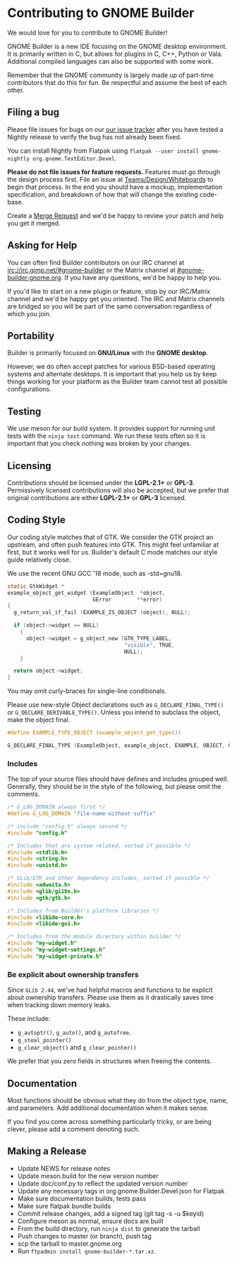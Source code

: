 # Contributing to GNOME Builder

We would love for you to contribute to GNOME Builder!

GNOME Builder is a new IDE focusing on the GNOME desktop environment. It is
primarily written in C, but allows for plugins in C, C++, Python or Vala.
Additional compiled languages can also be supported with some work.

Remember that the GNOME community is largely made up of part-time contributors
that do this for fun. Be respectful and assume the best of each other.

## Filing a bug

Please file issues for bugs on our
[our issue tracker](https://gitlab.gnome.org/GNOME/gnome-builder/issues)
after you have tested a Nightly release to verify the bug has not already
been fixed.

You can install Nightly from Flatpak using `flatpak --user install gnome-nightly org.gnome.TextEditor.Devel`.

__Please do not file issues for feature requests.__
Features must go through the design process first.
File an issue at [Teams/Design/Whiteboards](https://gitlab.gnome.org/Teams/Design/whiteboards/) to begin that process.
In the end you should have a mockup, implementation specification, and breakdown of how that will change the existing code-base.

Create a
[Merge Request](https://gitlab.gnome.org/GNOME/gnome-builder/merge_requests)
and we'd be happy to review your patch and help you get it merged.

## Asking for Help

You can often find Builder contributors on our IRC channel at
[irc://irc.gimp.net/#gnome-builder](irc://irc.gimp.net/#gnome-builder) or the
Matrix channel at [#gnome-builder:gnome.org](https://matrix.to/#/!owVIjvsVrBaEdelYem:matrix.org).
If you have any questions, we'd be happy to help you.

If you'd like to start on a new plugin or feature, stop by our IRC/Matrix channel and we'd be happy get you oriented.
The IRC and Matrix channels are bridged so you will be part of the same conversation regardless of which you join.

## Portability

Builder is primarily focused on **GNU/Linux** with the **GNOME desktop**.

However, we do often accept patches for various BSD-based operating systems and alternate desktops.
It is important that you help us by keep things working for your platform as the Builder team cannot test all possible configurations.

## Testing

We use meson for our build system.
It provides support for running unit tests with the `ninja test` command.
We run these tests often so it is important that you check nothing was broken by your changes.

## Licensing

Contributions should be licensed under the **LGPL-2.1+** or **GPL-3**. 
Permissively licensed contributions will also be accepted, but we prefer that original contributions are either **LGPL-2.1+** or **GPL-3** licensed.

## Coding Style

Our coding style matches that of GTK.
We consider the GTK project an upstream, and often push features into GTK.
This might feel unfamiliar at first, but it works well for us.
Builder's default C mode matches our style guide relatively close.

We use the recent GNU GCC '18 mode, such as -std=gnu18.

```c
static GtkWidget *
example_object_get_widget (ExampleObject  *object,
                           GError        **error)
{
  g_return_val_if_fail (EXAMPLE_IS_OBJECT (object), NULL);

  if (object->widget == NULL)
    {
      object->widget = g_object_new (GTK_TYPE_LABEL,
                                     "visible", TRUE,
                                     NULL);
    }

  return object->widget;
}
```

You may omit curly-braces for single-line conditionals.

Please use new-style Object declarations such as `G_DECLARE_FINAL_TYPE()` or `G_DECLARE_DERIVABLE_TYPE()`.
Unless you intend to subclass the object, make the object final.

```c
#define EXAMPLE_TYPE_OBJECT (example_object_get_type())

G_DECLARE_FINAL_TYPE (ExampleObject, example_object, EXAMPLE, OBJECT, GObject)
```

### Includes

The top of your source files should have defines and includes grouped well.
Generally, they should be in the style of the following, but please omit the comments.

```c
/* G_LOG_DOMAIN always first */
#define G_LOG_DOMAIN "file-name-without-suffix"

/* include "config.h" always second */
#include "config.h"

/* Includes that are system related, sorted if possible */
#include <stdlib.h>
#include <string.h>
#include <unistd.h>

/* GLib/GTK and other dependency includes, sorted if possible */
#include <adwaita.h>
#include <glib/gi18n.h>
#include <gtk/gtk.h>

/* Includes from Builder's platform libraries */
#include <libide-core.h>
#include <libide-gui.h>

/* Includes from the module directory within builder */
#include "my-widget.h"
#include "my-widget-settings.h"
#include "my-widget-private.h"
```

### Be explicit about ownership transfers

Since `GLib 2.44`, we've had helpful macros and functions to be explicit about
ownership transfers. Please use them as it drastically saves time when tracking
down memory leaks.

These include:

 * `g_autoptr()`, `g_auto()`, and `g_autofree`.
 * `g_steal_pointer()`
 * `g_clear_object()` and `g_clear_pointer()`

We prefer that you zero fields in structures when freeing the contents.

## Documentation

Most functions should be obvious what they do from the object type, name, and
parameters. Add additional documentation when it makes sense.

If you find you come across something particularly tricky, or are being clever,
please add a comment denoting such.

## Making a Release

 - Update NEWS for release notes
 - Update meson.build for the new version number
 - Update doc/conf.py to reflect the updated version number
 - Update any necessary tags in org.gnome.Builder.Devel.json for Flatpak
 - Make sure documentation builds, tests pass
 - Make sure flatpak bundle builds
 - Commit release changes, add a signed tag (git tag -s -u $keyid)
 - Configure meson as normal, ensure docs are built
 - From the build directory, run `ninja dist` to generate the tarball
 - Push changes to master (or branch), push tag
 - scp the tarball to master.gnome.org
 - Run `ftpadmin install gnome-builder-*.tar.xz`.

